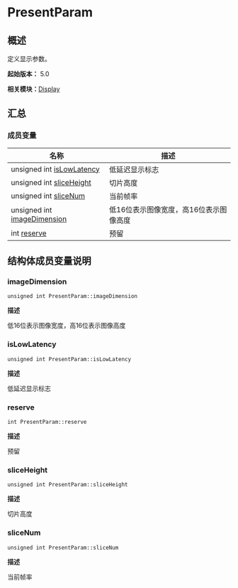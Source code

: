 # PresentParam


## 概述

定义显示参数。

**起始版本：** 5.0

**相关模块：**[Display](index_composer_display_v12.md)


## 汇总


### 成员变量

| 名称 | 描述 | 
| -------- | -------- |
| unsigned int [isLowLatency](#islowlatency) | 低延迟显示标志 | 
| unsigned int [sliceHeight](#sliceheight) | 切片高度 | 
| unsigned int [sliceNum](#slicenum) | 当前帧率 | 
| unsigned int [imageDimension](#imagedimension) | 低16位表示图像宽度，高16位表示图像高度 | 
| int [reserve](#reserve) | 预留 | 


## 结构体成员变量说明


### imageDimension

```
unsigned int PresentParam::imageDimension
```

**描述**

低16位表示图像宽度，高16位表示图像高度


### isLowLatency

```
unsigned int PresentParam::isLowLatency
```

**描述**

低延迟显示标志


### reserve

```
int PresentParam::reserve
```

**描述**

预留


### sliceHeight

```
unsigned int PresentParam::sliceHeight
```

**描述**

切片高度


### sliceNum

```
unsigned int PresentParam::sliceNum
```

**描述**

当前帧率
